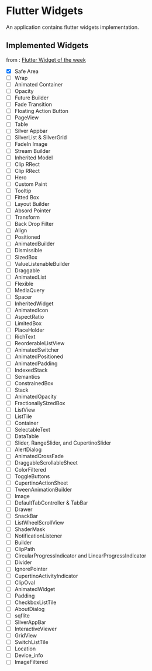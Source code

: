 # Flutter Widgets

An application contains flutter widgets implementation. 

## Implemented Widgets

from : [Flutter Widget of the week](https://www.youtube.com/watch?v=b_sQ9bMltGU&list=PLjxrf2q8roU23XGwz3Km7sQZFTdB996iG&index=1)

- [x] Safe Area 
- [ ] Wrap 
- [ ] Animated Container 
- [ ] Opacity 
- [ ] Future Builder 
- [ ] Fade Transition 
- [ ] Floating Action Button 
- [ ] PageView 
- [ ] Table 
- [ ] Silver Appbar 
- [ ] SilverList & SilverGrid 
- [ ] FadeIn Image
- [ ] Stream Builder
- [ ] Inherited Model
- [ ] Clip RRect
- [ ] Clip RRect
- [ ] Hero
- [ ] Custom Paint
- [ ] Tooltip
- [ ] Fitted Box
- [ ] Layout Builder
- [ ] Absord Pointer
- [ ] Transform
- [ ] Back Drop Filter
- [ ] Align
- [ ] Positioned
- [ ] AnimatedBuilder
- [ ] Dismissible
- [ ] SizedBox
- [ ] ValueListenableBuilder
- [ ] Draggable
- [ ] AnimatedList
- [ ] Flexible
- [ ] MediaQuery
- [ ] Spacer
- [ ] InheritedWidget
- [ ] AnimatedIcon
- [ ] AspectRatio
- [ ] LimitedBox
- [ ] PlaceHolder
- [ ] RichText
- [ ] ReorderableListView
- [ ] AnimatedSwitcher
- [ ] AnimatedPositioned
- [ ] AnimatedPadding
- [ ] IndexedStack
- [ ] Semantics
- [ ] ConstrainedBox
- [ ] Stack
- [ ] AnimatedOpacity
- [ ] FractionallySizedBox
- [ ] ListView
- [ ] ListTile
- [ ] Container
- [ ] SelectableText
- [ ] DataTable
- [ ] Slider, RangeSlider, and CupertinoSlider
- [ ] AlertDialog
- [ ] AnimatedCrossFade
- [ ] DraggableScrollableSheet
- [ ] ColorFiltered
- [ ] ToggleButtons
- [ ] CupertinoActionSheet
- [ ] TweenAnimationBuilder
- [ ] Image
- [ ] DefaultTabController & TabBar
- [ ] Drawer
- [ ] SnackBar
- [ ] ListWheelScrollView
- [ ] ShaderMask
- [ ] NotificationListener
- [ ] Builder
- [ ] ClipPath
- [ ] CircularProgressIndicator and LinearProgressIndicator
- [ ] Divider
- [ ] IgnorePointer
- [ ] CupertinoActivityIndicator
- [ ] ClipOval
- [ ] AnimatedWidget
- [ ] Padding
- [ ] CheckboxListTile
- [ ] AboutDialog
- [ ] sqflite
- [ ] SliverAppBar
- [ ] InteractiveViewer
- [ ] GridView
- [ ] SwitchListTile
- [ ] Location
- [ ] Device_info
- [ ] ImageFiltered
